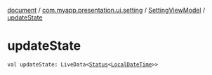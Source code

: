 [document](../../index.md) / [com.myapp.presentation.ui.setting](../index.md) / [SettingViewModel](index.md) / [updateState](./update-state.md)

# updateState

`val updateState: LiveData<`[`Status`](../../com.myapp.presentation.utils/-status/index.md)`<`[`LocalDateTime`](https://developer.android.com/reference/java/time/LocalDateTime.html)`>>`